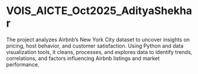 # VOIS_AICTE_Oct2025_AdityaShekhar
The project analyzes Airbnb’s New York City dataset to uncover insights on pricing, host behavior, and customer satisfaction. Using Python and data visualization tools, it cleans, processes, and explores data to identify trends, correlations, and factors influencing Airbnb listings and market performance.
